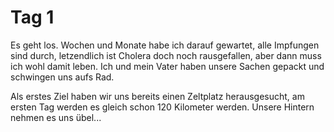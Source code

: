 # Tag 1
Es geht los.
Wochen und Monate habe ich darauf gewartet, alle Impfungen sind durch, letzendlich ist Cholera doch noch rausgefallen, aber dann muss ich wohl damit leben.
Ich und mein Vater haben unsere Sachen gepackt und schwingen uns aufs Rad.

Als erstes Ziel haben wir uns bereits einen Zeltplatz herausgesucht, am ersten Tag werden es gleich schon 120 Kilometer werden. Unsere Hintern nehmen es uns übel...